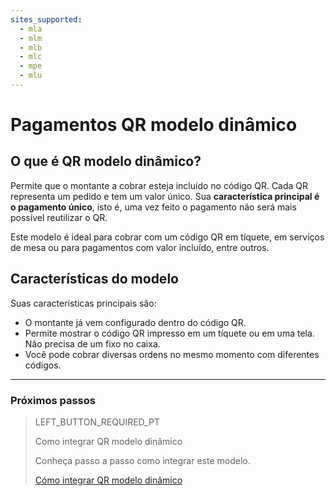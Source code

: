 ```yaml
---
sites_supported:
  - mla
  - mlm
  - mlb
  - mlc
  - mpe
  - mlu
---
```


# Pagamentos QR modelo dinâmico

## O que é QR modelo dinâmico?

Permite que o montante a cobrar esteja incluído no código QR. Cada QR representa um pedido e tem um valor único. Sua **característica principal é o pagamento único**, isto é, uma vez feito o pagamento não será mais possível reutilizar o QR.

Este modelo é ideal para cobrar com um código QR em tíquete, em serviços de mesa ou para pagamentos com valor incluído, entre outros.

## Características do modelo

Suas características principais são:

- O montante já vem configurado dentro do código QR.
- Permite mostrar o código QR impresso em um tíquete ou em uma tela. Não precisa de um fixo no caixa.
- Você pode cobrar diversas ordens no mesmo momento com diferentes códigos.

---

### Próximos passos

> LEFT_BUTTON_REQUIRED_PT
>
> Como integrar QR modelo dinâmico
>
> Conheça passo a passo como integrar este modelo.
>
> [Cómo integrar QR modelo dinâmico](https://www.mercadopago[FAKER][URL][DOMAIN]/developers/pt/guides/in-person-payments/qr-code/qr-dynamic/integrations)